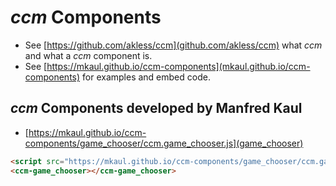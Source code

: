 # _ccm_ Components

* See [https://github.com/akless/ccm](github.com/akless/ccm) what _ccm_ and what a _ccm_ component is.
* See [https://mkaul.github.io/ccm-components](mkaul.github.io/ccm-components) for examples and embed code.

## _ccm_ Components developed by Manfred Kaul

* [https://mkaul.github.io/ccm-components/game_chooser/ccm.game_chooser.js](game_chooser)
```html
<script src="https://mkaul.github.io/ccm-components/game_chooser/ccm.game_chooser.js"></script>
<ccm-game_chooser></ccm-game_chooser>
```